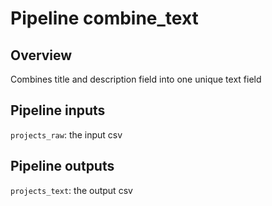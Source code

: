 # Pipeline combine_text


## Overview

Combines title and description field into one unique text field

## Pipeline inputs

`projects_raw`: the input csv

## Pipeline outputs

`projects_text`: the output csv
